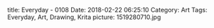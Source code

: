title: Everyday - 0108
Date: 2018-02-22 06:25:10
Category: Art
Tags: Everyday, Art, Drawing, Krita
picture: 1519280710.jpg

